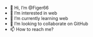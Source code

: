 - 👋 Hi, I’m @Figer66
- 👀 I’m interested in web
- 🌱 I’m currently learning web
- 💞️ I’m looking to collaborate on GitHub
- 📫 How to reach me?

<!---
Figer66/Figer66 is a ✨ special ✨ repository because its `README.md` (this file) appears on your GitHub profile.
You can click the Preview link to take a look at your changes.
--->
